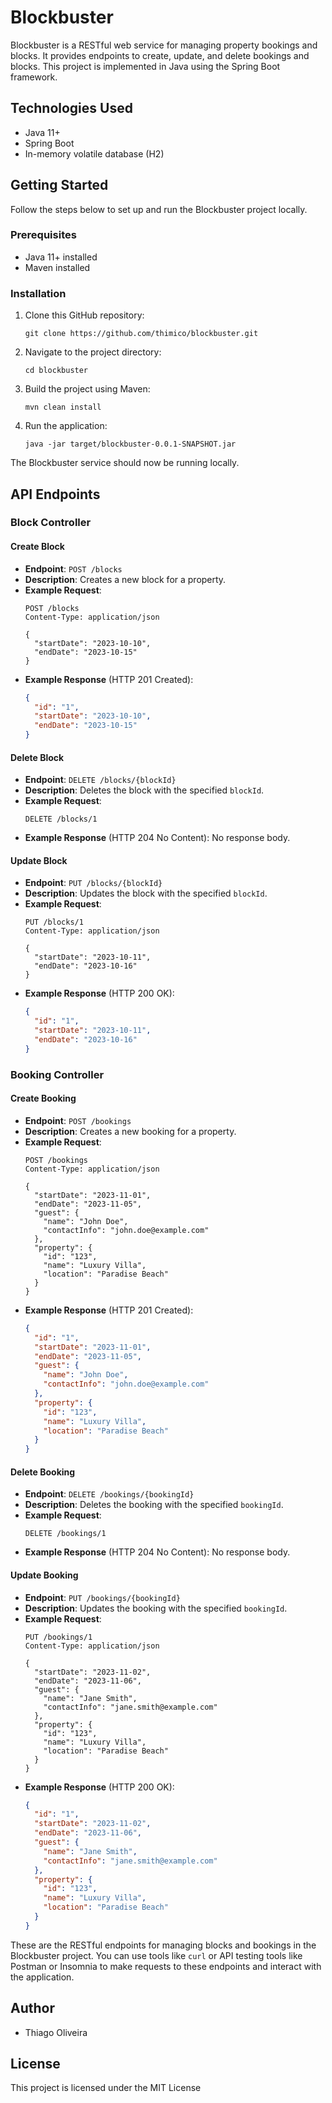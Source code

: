 # Blockbuster

Blockbuster is a RESTful web service for managing property bookings and blocks. It provides endpoints to create, update, and delete bookings and blocks. This project is implemented in Java using the Spring Boot framework.

## Technologies Used
- Java 11+
- Spring Boot
- In-memory volatile database (H2)

## Getting Started
Follow the steps below to set up and run the Blockbuster project locally.

### Prerequisites
- Java 11+ installed
- Maven installed

### Installation
1. Clone this GitHub repository:
   ```shell
   git clone https://github.com/thimico/blockbuster.git
   ```

2. Navigate to the project directory:
   ```shell
   cd blockbuster
   ```

3. Build the project using Maven:
   ```shell
   mvn clean install
   ```

4. Run the application:
   ```shell
   java -jar target/blockbuster-0.0.1-SNAPSHOT.jar
   ```

The Blockbuster service should now be running locally.

## API Endpoints

### Block Controller

#### Create Block
- **Endpoint**: `POST /blocks`
- **Description**: Creates a new block for a property.
- **Example Request**:
  ```http
  POST /blocks
  Content-Type: application/json
  
  {
    "startDate": "2023-10-10",
    "endDate": "2023-10-15"
  }
  ```
- **Example Response** (HTTP 201 Created):
  ```json
  {
    "id": "1",
    "startDate": "2023-10-10",
    "endDate": "2023-10-15"
  }
  ```

#### Delete Block
- **Endpoint**: `DELETE /blocks/{blockId}`
- **Description**: Deletes the block with the specified `blockId`.
- **Example Request**:
  ```http
  DELETE /blocks/1
  ```
- **Example Response** (HTTP 204 No Content): No response body.

#### Update Block
- **Endpoint**: `PUT /blocks/{blockId}`
- **Description**: Updates the block with the specified `blockId`.
- **Example Request**:
  ```http
  PUT /blocks/1
  Content-Type: application/json
  
  {
    "startDate": "2023-10-11",
    "endDate": "2023-10-16"
  }
  ```
- **Example Response** (HTTP 200 OK):
  ```json
  {
    "id": "1",
    "startDate": "2023-10-11",
    "endDate": "2023-10-16"
  }
  ```

### Booking Controller

#### Create Booking
- **Endpoint**: `POST /bookings`
- **Description**: Creates a new booking for a property.
- **Example Request**:
  ```http
  POST /bookings
  Content-Type: application/json
  
  {
    "startDate": "2023-11-01",
    "endDate": "2023-11-05",
    "guest": {
      "name": "John Doe",
      "contactInfo": "john.doe@example.com"
    },
    "property": {
      "id": "123",
      "name": "Luxury Villa",
      "location": "Paradise Beach"
    }
  }
  ```
- **Example Response** (HTTP 201 Created):
  ```json
  {
    "id": "1",
    "startDate": "2023-11-01",
    "endDate": "2023-11-05",
    "guest": {
      "name": "John Doe",
      "contactInfo": "john.doe@example.com"
    },
    "property": {
      "id": "123",
      "name": "Luxury Villa",
      "location": "Paradise Beach"
    }
  }
  ```

#### Delete Booking
- **Endpoint**: `DELETE /bookings/{bookingId}`
- **Description**: Deletes the booking with the specified `bookingId`.
- **Example Request**:
  ```http
  DELETE /bookings/1
  ```
- **Example Response** (HTTP 204 No Content): No response body.

#### Update Booking
- **Endpoint**: `PUT /bookings/{bookingId}`
- **Description**: Updates the booking with the specified `bookingId`.
- **Example Request**:
  ```http
  PUT /bookings/1
  Content-Type: application/json
  
  {
    "startDate": "2023-11-02",
    "endDate": "2023-11-06",
    "guest": {
      "name": "Jane Smith",
      "contactInfo": "jane.smith@example.com"
    },
    "property": {
      "id": "123",
      "name": "Luxury Villa",
      "location": "Paradise Beach"
    }
  }
  ```
- **Example Response** (HTTP 200 OK):
  ```json
  {
    "id": "1",
    "startDate": "2023-11-02",
    "endDate": "2023-11-06",
    "guest": {
      "name": "Jane Smith",
      "contactInfo": "jane.smith@example.com"
    },
    "property": {
      "id": "123",
      "name": "Luxury Villa",
      "location": "Paradise Beach"
    }
  }
  ```

These are the RESTful endpoints for managing blocks and bookings in the Blockbuster project. You can use tools like `curl` or API testing tools like Postman or Insomnia to make requests to these endpoints and interact with the application.

## Author
- Thiago Oliveira

## License
This project is licensed under the MIT License